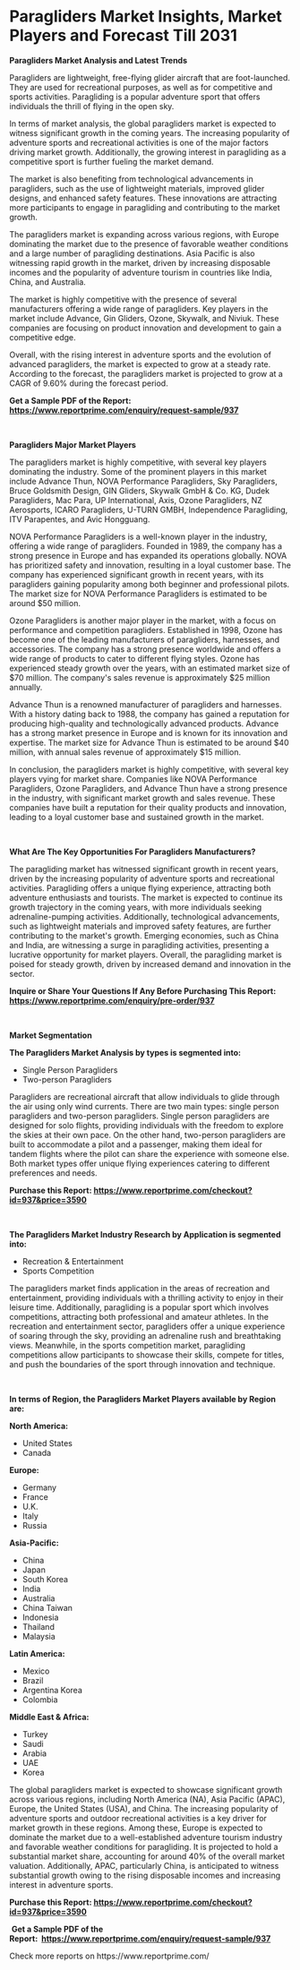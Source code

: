 <p><h1>Paragliders Market Insights, Market Players and Forecast Till 2031</h1></p><p><strong>Paragliders Market Analysis and Latest Trends</strong></p>
<p><p>Paragliders are lightweight, free-flying glider aircraft that are foot-launched. They are used for recreational purposes, as well as for competitive and sports activities. Paragliding is a popular adventure sport that offers individuals the thrill of flying in the open sky.</p><p>In terms of market analysis, the global paragliders market is expected to witness significant growth in the coming years. The increasing popularity of adventure sports and recreational activities is one of the major factors driving market growth. Additionally, the growing interest in paragliding as a competitive sport is further fueling the market demand.</p><p>The market is also benefiting from technological advancements in paragliders, such as the use of lightweight materials, improved glider designs, and enhanced safety features. These innovations are attracting more participants to engage in paragliding and contributing to the market growth.</p><p>The paragliders market is expanding across various regions, with Europe dominating the market due to the presence of favorable weather conditions and a large number of paragliding destinations. Asia Pacific is also witnessing rapid growth in the market, driven by increasing disposable incomes and the popularity of adventure tourism in countries like India, China, and Australia.</p><p>The market is highly competitive with the presence of several manufacturers offering a wide range of paragliders. Key players in the market include Advance, Gin Gliders, Ozone, Skywalk, and Niviuk. These companies are focusing on product innovation and development to gain a competitive edge.</p><p>Overall, with the rising interest in adventure sports and the evolution of advanced paragliders, the market is expected to grow at a steady rate. According to the forecast, the paragliders market is projected to grow at a CAGR of 9.60% during the forecast period.</p></p>
<p><strong>Get a Sample PDF of the Report:&nbsp; <a href="https://www.reportprime.com/enquiry/request-sample/937">https://www.reportprime.com/enquiry/request-sample/937</a></strong></p>
<p>&nbsp;</p>
<p><strong>Paragliders Major Market Players</strong></p>
<p><p>The paragliders market is highly competitive, with several key players dominating the industry. Some of the prominent players in this market include Advance Thun, NOVA Performance Paragliders, Sky Paragliders, Bruce Goldsmith Design, GIN Gliders, Skywalk GmbH & Co. KG, Dudek Paragliders, Mac Para, UP International, Axis, Ozone Paragliders, NZ Aerosports, ICARO Paragliders, U-TURN GMBH, Independence Paragliding, ITV Parapentes, and Avic Hongguang.</p><p>NOVA Performance Paragliders is a well-known player in the industry, offering a wide range of paragliders. Founded in 1989, the company has a strong presence in Europe and has expanded its operations globally. NOVA has prioritized safety and innovation, resulting in a loyal customer base. The company has experienced significant growth in recent years, with its paragliders gaining popularity among both beginner and professional pilots. The market size for NOVA Performance Paragliders is estimated to be around $50 million. </p><p>Ozone Paragliders is another major player in the market, with a focus on performance and competition paragliders. Established in 1998, Ozone has become one of the leading manufacturers of paragliders, harnesses, and accessories. The company has a strong presence worldwide and offers a wide range of products to cater to different flying styles. Ozone has experienced steady growth over the years, with an estimated market size of $70 million. The company's sales revenue is approximately $25 million annually.</p><p>Advance Thun is a renowned manufacturer of paragliders and harnesses. With a history dating back to 1988, the company has gained a reputation for producing high-quality and technologically advanced products. Advance has a strong market presence in Europe and is known for its innovation and expertise. The market size for Advance Thun is estimated to be around $40 million, with annual sales revenue of approximately $15 million.</p><p>In conclusion, the paragliders market is highly competitive, with several key players vying for market share. Companies like NOVA Performance Paragliders, Ozone Paragliders, and Advance Thun have a strong presence in the industry, with significant market growth and sales revenue. These companies have built a reputation for their quality products and innovation, leading to a loyal customer base and sustained growth in the market.</p></p>
<p>&nbsp;</p>
<p><strong>What Are The Key Opportunities For Paragliders Manufacturers?</strong></p>
<p><p>The paragliding market has witnessed significant growth in recent years, driven by the increasing popularity of adventure sports and recreational activities. Paragliding offers a unique flying experience, attracting both adventure enthusiasts and tourists. The market is expected to continue its growth trajectory in the coming years, with more individuals seeking adrenaline-pumping activities. Additionally, technological advancements, such as lightweight materials and improved safety features, are further contributing to the market's growth. Emerging economies, such as China and India, are witnessing a surge in paragliding activities, presenting a lucrative opportunity for market players. Overall, the paragliding market is poised for steady growth, driven by increased demand and innovation in the sector.</p></p>
<p><strong>Inquire or Share Your Questions If Any Before Purchasing This Report: <a href="https://www.reportprime.com/enquiry/pre-order/937">https://www.reportprime.com/enquiry/pre-order/937</a></strong></p>
<p>&nbsp;</p>
<p><strong>Market Segmentation</strong></p>
<p><strong>The Paragliders Market Analysis by types is segmented into:</strong></p>
<p><ul><li>Single Person Paragliders</li><li>Two-person Paragliders</li></ul></p>
<p><p>Paragliders are recreational aircraft that allow individuals to glide through the air using only wind currents. There are two main types: single person paragliders and two-person paragliders. Single person paragliders are designed for solo flights, providing individuals with the freedom to explore the skies at their own pace. On the other hand, two-person paragliders are built to accommodate a pilot and a passenger, making them ideal for tandem flights where the pilot can share the experience with someone else. Both market types offer unique flying experiences catering to different preferences and needs.</p></p>
<p><strong>Purchase this Report:&nbsp;<a href="https://www.reportprime.com/checkout?id=937&price=3590">https://www.reportprime.com/checkout?id=937&price=3590</a></strong></p>
<p>&nbsp;</p>
<p><strong>The Paragliders Market Industry Research by Application is segmented into:</strong></p>
<p><ul><li>Recreation & Entertainment</li><li>Sports Competition</li></ul></p>
<p><p>The paragliders market finds application in the areas of recreation and entertainment, providing individuals with a thrilling activity to enjoy in their leisure time. Additionally, paragliding is a popular sport which involves competitions, attracting both professional and amateur athletes. In the recreation and entertainment sector, paragliders offer a unique experience of soaring through the sky, providing an adrenaline rush and breathtaking views. Meanwhile, in the sports competition market, paragliding competitions allow participants to showcase their skills, compete for titles, and push the boundaries of the sport through innovation and technique.</p></p>
<p>&nbsp;</p>
<p><strong>In terms of Region, the Paragliders Market Players available by Region are:</strong></p>
<p>
    <p> <strong> North America: </strong>
        <ul>
            <li>United States</li>
            <li>Canada</li>
        </ul>
        </p> 
    <p> <strong> Europe: </strong>
        <ul>
            <li>Germany</li>
            <li>France</li>
            <li>U.K.</li>
            <li>Italy</li>
            <li>Russia</li>
        </ul>
        </p> 
    <p> <strong> Asia-Pacific: </strong>
        <ul>
            <li>China</li>
            <li>Japan</li>
            <li>South Korea</li>
            <li>India</li>
            <li>Australia</li>
            <li>China Taiwan</li>
            <li>Indonesia</li>
            <li>Thailand</li>
            <li>Malaysia</li>
        </ul>
        </p> 
    <p> <strong> Latin America: </strong>
        <ul>
            <li>Mexico</li>
            <li>Brazil</li>
            <li>Argentina Korea</li>
            <li>Colombia</li>
        </ul>
        </p> 
    <p> <strong> Middle East & Africa: </strong>
        <ul>
            <li>Turkey</li>
            <li>Saudi</li>
            <li>Arabia</li>
            <li>UAE</li>
            <li>Korea</li>
        </ul>
    </p>
    </p>
<p><p>The global paragliders market is expected to showcase significant growth across various regions, including North America (NA), Asia Pacific (APAC), Europe, the United States (USA), and China. The increasing popularity of adventure sports and outdoor recreational activities is a key driver for market growth in these regions. Among these, Europe is expected to dominate the market due to a well-established adventure tourism industry and favorable weather conditions for paragliding. It is projected to hold a substantial market share, accounting for around 40% of the overall market valuation. Additionally, APAC, particularly China, is anticipated to witness substantial growth owing to the rising disposable incomes and increasing interest in adventure sports.</p></p>
<p><strong>Purchase this Report: <a href="https://www.reportprime.com/checkout?id=937&price=3590">https://www.reportprime.com/checkout?id=937&price=3590</a></strong></p>
<p>&nbsp;<strong>Get a Sample PDF of the Report:&nbsp;&nbsp;<a href="https://www.reportprime.com/enquiry/request-sample/937">https://www.reportprime.com/enquiry/request-sample/937</a></strong></p>
<p><strong></strong></p>
<p>Check more reports on https://www.reportprime.com/</p>